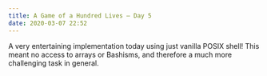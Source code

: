 ```yaml
---
title: A Game of a Hundred Lives — Day 5
date: 2020-03-07 22:52
---
```


A very entertaining implementation today using just vanilla POSIX shell! This
meant no access to arrays or Bashisms, and therefore a much more challenging
task in general.
